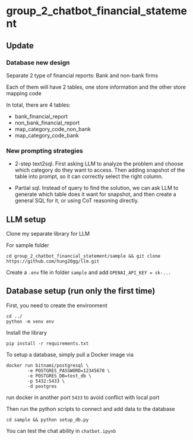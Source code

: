 # group_2_chatbot_financial_statement

## Update

### Database new design

Separate 2 type of financial reports: Bank and non-bank firms

Each of them will have 2 tables, one store information and the other store mapping code 

In total, there are 4 tables:
- bank_financial_report
- non_bank_financial_report
- map_category_code_non_bank
- map_category_code_bank

### New prompting strategies

- 2-step text2sql. First asking LLM to analyze the problem and choose which category do they want to access. Then adding snapshot of the table into prompt, so it can correctly select the right column.

- Partial sql. Instead of query to find the solution, we can ask LLM to generate which table does it want for snapshot, and then create a general SQL for it, or using CoT reasoning directly.

## LLM setup

Clone my separate library for LLM 

For sample folder 

```
cd group_2_chatbot_financial_statement/sample && git clone https://github.com/hung20gg/llm.git

```

Create a `.env` file in folder `sample` and add `OPENAI_API_KEY = sk-...`

## Database setup (run only the first time)

First, you need to create the environment

```
cd ../
python -m venv env
```

Install the library

```
pip install -r requirements.txt
```

To setup a database, simply pull a Docker image via

```
docker run bitnami/postgresql \
		-e POSTGRES_PASSWORD=12345678 \
		-e POSTGRES_DB=test_db \
		-p 5432:5433 \
		-d postgres
```

run docker in another port `5433` to avoid conflict with local port

Then run the python scripts to connect and add data to the database

```
cd sample && python setup_db.py
```

You can test the chat ability in `chatbot.ipynb`